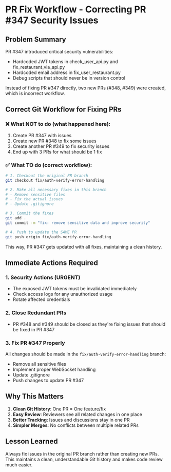 # PR Fix Workflow - Correcting PR #347 Security Issues

## Problem Summary
PR #347 introduced critical security vulnerabilities:
- Hardcoded JWT tokens in check_user_api.py and fix_restaurant_via_api.py
- Hardcoded email address in fix_user_restaurant.py
- Debug scripts that should never be in version control

Instead of fixing PR #347 directly, two new PRs (#348, #349) were created, which is incorrect workflow.

## Correct Git Workflow for Fixing PRs

### ❌ What NOT to do (what happened here):
1. Create PR #347 with issues
2. Create new PR #348 to fix some issues
3. Create another PR #349 to fix security issues
4. End up with 3 PRs for what should be 1 fix

### ✅ What TO do (correct workflow):
```bash
# 1. Checkout the original PR branch
git checkout fix/auth-verify-error-handling

# 2. Make all necessary fixes in this branch
# - Remove sensitive files
# - Fix the actual issues
# - Update .gitignore

# 3. Commit the fixes
git add .
git commit -m "fix: remove sensitive data and improve security"

# 4. Push to update the SAME PR
git push origin fix/auth-verify-error-handling
```

This way, PR #347 gets updated with all fixes, maintaining a clean history.

## Immediate Actions Required

### 1. Security Actions (URGENT)
- The exposed JWT tokens must be invalidated immediately
- Check access logs for any unauthorized usage
- Rotate affected credentials

### 2. Close Redundant PRs
- PR #348 and #349 should be closed as they're fixing issues that should be fixed in PR #347

### 3. Fix PR #347 Properly
All changes should be made in the `fix/auth-verify-error-handling` branch:
- Remove all sensitive files
- Implement proper WebSocket handling
- Update .gitignore
- Push changes to update PR #347

## Why This Matters
1. **Clean Git History**: One PR = One feature/fix
2. **Easy Review**: Reviewers see all related changes in one place
3. **Better Tracking**: Issues and discussions stay in one PR
4. **Simpler Merges**: No conflicts between multiple related PRs

## Lesson Learned
Always fix issues in the original PR branch rather than creating new PRs. This maintains a clean, understandable Git history and makes code review much easier.